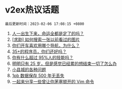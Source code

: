 # v2ex热议话题

`最后更新时间：2023-02-06 17:08:15 +0800`

1. [人一出生下来，命运全都是定了的吗？](https://www.v2ex.com/t/913472)
1. [[求助] 如何搜索一张以前看过的图片](https://www.v2ex.com/t/913386)
1. [你们开车喜欢用哪个导航，为什么？](https://www.v2ex.com/t/913486)
1. [35+的程序员，你们还好吗？](https://www.v2ex.com/t/913468)
1. [你有什么超过 95%人的技能吗？](https://www.v2ex.com/t/913577)
1. [明明只有 25 岁，但是感觉已经累的想结束一切了怎么办](https://www.v2ex.com/t/913565)
1. [小县城的各种问题](https://www.v2ex.com/t/913477)
1. [1pb 数据保存 500 年无丢失](https://www.v2ex.com/t/913523)
1. [一起来分享一些曾让你茅塞顿开的 Vim 命令](https://www.v2ex.com/t/913470)

